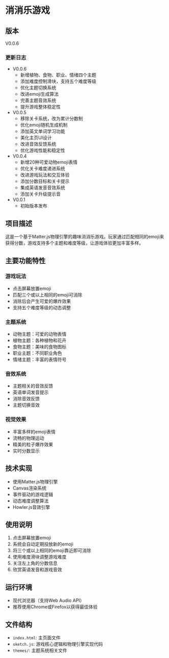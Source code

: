 # 消消乐游戏

## 版本
V0.0.6

### 更新日志
- V0.0.6
  - 新增植物、食物、职业、情绪四个主题
  - 添加难度控制滑块，支持五个难度等级
  - 优化主题切换系统
  - 改进emoji生成算法
  - 完善主题音效系统
  - 提升游戏整体稳定性
- V0.0.5
  - 移除关卡系统，改为累计分数制
  - 优化emoji随机生成机制
  - 添加英文单词学习功能
  - 美化主页UI设计
  - 改进音效反馈系统
  - 优化游戏性能和稳定性
- V0.0.4
  - 新增20种可爱动物emoji表情
  - 优化关卡难度递进系统
  - 改进游戏玩法和交互体验
  - 添加分数目标和关卡提示
  - 集成英语发音音效系统
  - 添加关卡升级提示音
- V0.0.1
  - 初始版本发布

## 项目描述
这是一个基于Matter.js物理引擎的趣味消消乐游戏。玩家通过匹配相同的emoji来获得分数，游戏支持多个主题和难度等级，让游戏体验更加丰富多样。

## 主要功能特性

### 游戏玩法
- 点击屏幕放置emoji
- 匹配三个或以上相同的emoji可消除
- 消除后会产生可爱的爆炸效果
- 支持五个难度等级的动态调整

### 主题系统
- 动物主题：可爱的动物表情
- 植物主题：各种植物和花卉
- 食物主题：美味的食物图标
- 职业主题：不同职业角色
- 情绪主题：丰富的表情符号

### 音效系统
- 主题相关的音效反馈
- 英语单词发音提示
- 消除音效反馈
- 主题切换音效

### 视觉效果
- 丰富多样的emoji表情
- 流畅的物理运动
- 精美的粒子爆炸效果
- 实时分数显示

## 技术实现
- 使用Matter.js物理引擎
- Canvas渲染系统
- 事件驱动的游戏逻辑
- 动态难度调整算法
- Howler.js音效引擎

## 使用说明
1. 点击屏幕放置emoji
2. 系统会自动定期投放新的emoji
3. 将三个或以上相同的emoji靠近即可消除
4. 使用难度滑块调整游戏难度
5. 关注左上角的分数信息
6. 欣赏英语发音和游戏音效

## 运行环境
- 现代浏览器（支持Web Audio API）
- 推荐使用Chrome或Firefox以获得最佳体验

## 文件结构
- `index.html`: 主页面文件
- `sketch.js`: 游戏核心逻辑和物理引擎实现代码
- `themes/`: 主题系统相关文件